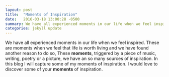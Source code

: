 ```yaml
---
layout: post
title:  "Moments of Inspiration"
date:   2016-03-18 13:00:28 -0500
summary: We have all experienced moments in our life when we feel inspired. These are moments when we feel that life is worth living and we have found another reason to do so, These __moments__, triggered by a piece of music, writing, poetry or a picture, we have an so many sources of inspiration. In this blog I will capture some of my moments of inspiration. I would love to discover some of your __moments__ of inspiration.
categories: jekyll update
---
```


We have all experienced moments in our life when we feel inspired. These are moments when we feel that life is worth living and we have found another reason to do so, These __moments__, triggered by a piece of music, writing, poetry or a picture, we have an so many sources of inspiration.
In this blog I will capture some of my moments of inspiration.
I would love to discover some of your __moments__ of inspiration.
